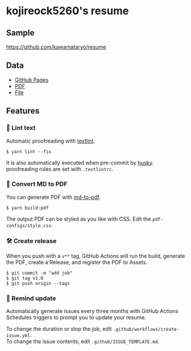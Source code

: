 # kojireock5260's resume

## Sample

https://github.com/kawamataryo/resume

## Data

- [GitHub Pages](https://kojirock5260.github.io/resume/)
- [PDF](https://github.com/kojirock5260/resume/releases)
- [File](https://github.com/kojirock5260/resume/blob/master/docs/README.md)

## Features

### 💅 Lint text

Automatic proofreading with [textlint](https://github.com/textlint/textlint).

```
$ yarn lint --fix
```
It is also automatically executed when pre-commit by [husky](https://github.com/typicode/husky).  
proofreading rules are set with `.textlintrc`.



### 📝 Convert MD to PDF

You can generate PDF with [md-to-pdf](https://www.npmjs.com/package/md-to-pdf).


```
$ yarn build:pdf
```

The output PDF can be styled as you like with CSS. Edit the `pdf-configs/style.css`.  

### 🛠 Create release

When you push with a `v**` tag, GitHub Actions will run the build, generate the PDF, create a Release, and register the PDF to Assets.

```
$ git commit -m "add job"
$ git tag v1.0
$ git push origin --tags
```

### 📆 Remind update

Automatically generate issues every three months with GitHub Actions Schedules triggers to prompt you to update your resume.

To change the duration or stop the job, edit `.github/workflows/create-issue.yml`.  
To change the issue contents, edit `.github/ISSUE_TEMPLATE.md`.
